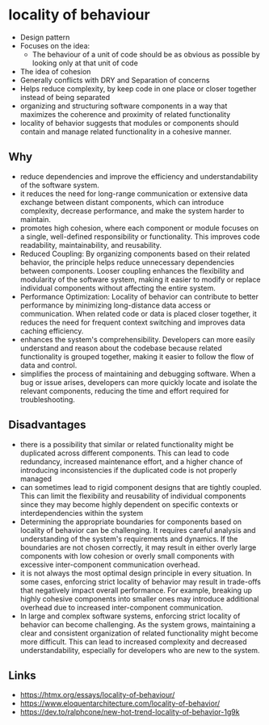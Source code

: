 #  locality of behaviour

- Design pattern 
- Focuses on the idea:
  - The behaviour of a unit of code should be as obvious as possible by looking only at that unit of code
- The idea of cohesion
- Generally conflicts with DRY and Separation of concerns 
- Helps reduce complexity, by keep code in one place or closer together instead of being separated
- organizing and structuring software components in a way that maximizes the coherence and proximity of related functionality
- locality of behavior suggests that modules or components should contain and manage related functionality in a cohesive manner.

## Why 

- reduce dependencies and improve the efficiency and understandability of the software system.
- it reduces the need for long-range communication or extensive data exchange between distant components, which can introduce complexity, decrease performance, and make the system harder to maintain.
- promotes high cohesion, where each component or module focuses on a single, well-defined responsibility or functionality. This improves code readability, maintainability, and reusability.
- Reduced Coupling: By organizing components based on their related behavior, the principle helps reduce unnecessary dependencies between components. Looser coupling enhances the flexibility and modularity of the software system, making it easier to modify or replace individual components without affecting the entire system.
- Performance Optimization: Locality of behavior can contribute to better performance by minimizing long-distance data access or communication. When related code or data is placed closer together, it reduces the need for frequent context switching and improves data caching efficiency.
- enhances the system's comprehensibility. Developers can more easily understand and reason about the codebase because related functionality is grouped together, making it easier to follow the flow of data and control.
- simplifies the process of maintaining and debugging software. When a bug or issue arises, developers can more quickly locate and isolate the relevant components, reducing the time and effort required for troubleshooting.

## Disadvantages 

- there is a possibility that similar or related functionality might be duplicated across different components. This can lead to code redundancy, increased maintenance effort, and a higher chance of introducing inconsistencies if the duplicated code is not properly managed
- can sometimes lead to rigid component designs that are tightly coupled. This can limit the flexibility and reusability of individual components since they may become highly dependent on specific contexts or interdependencies within the system
- Determining the appropriate boundaries for components based on locality of behavior can be challenging. It requires careful analysis and understanding of the system's requirements and dynamics. If the boundaries are not chosen correctly, it may result in either overly large components with low cohesion or overly small components with excessive inter-component communication overhead.
- it is not always the most optimal design principle in every situation. In some cases, enforcing strict locality of behavior may result in trade-offs that negatively impact overall performance. For example, breaking up highly cohesive components into smaller ones may introduce additional overhead due to increased inter-component communication.
-  In large and complex software systems, enforcing strict locality of behavior can become challenging. As the system grows, maintaining a clear and consistent organization of related functionality might become more difficult. This can lead to increased complexity and decreased understandability, especially for developers who are new to the system.

## Links 

- https://htmx.org/essays/locality-of-behaviour/
- https://www.eloquentarchitecture.com/locality-of-behavior/
- https://dev.to/ralphcone/new-hot-trend-locality-of-behavior-1g9k